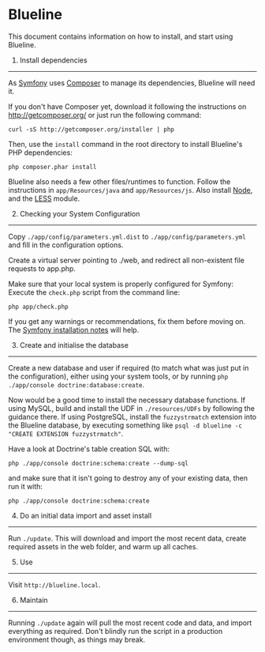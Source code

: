 Blueline
========================

This document contains information on how to install, and start using Blueline.


1) Install dependencies
----------------------------------

As [Symfony][1] uses [Composer][2] to manage its dependencies, Blueline will need it.

If you don't have Composer yet, download it following the instructions on http://getcomposer.org/
or just run the following command:

    curl -sS http://getcomposer.org/installer | php

Then, use the `install` command in the root directory to install Blueline's PHP dependencies:

    php composer.phar install

Blueline also needs a few other files/runtimes to function. Follow the instructions in 
`app/Resources/java` and `app/Resources/js`. Also install [Node][5], and the [LESS][4] 
module.


2) Checking your System Configuration
-------------------------------------

Copy `./app/config/parameters.yml.dist` to `./app/config/parameters.yml` and fill in the configuration
options.

Create a virtual server pointing to ./web, and redirect all non-existent file requests to app.php.

Make sure that your local system is properly configured for Symfony: 
Execute the `check.php` script from the command line:

    php app/check.php

If you get any warnings or recommendations, fix them before moving on.
The [Symfony installation notes][3] will help.


3) Create and initialise the database
-------------------------------------
Create a new database and user if required (to match what was just put in the configuration),
either using your system tools, or by running `php ./app/console doctrine:database:create`.

Now would be a good time to install the necessary database functions. If using MySQL, build
and install the UDF in `./resources/UDFs` by following the guidance there. 
If using PostgreSQL, install the `fuzzystrmatch` extension into the Blueline database, by
executing something like `psql -d blueline -c "CREATE EXTENSION fuzzystrmatch"`.

Have a look at Doctrine's table creation SQL with:

    php ./app/console doctrine:schema:create --dump-sql

and make sure that it isn't going to destroy any of your existing data, then run it with:

    php ./app/console doctrine:schema:create


4) Do an initial data import and asset install
-------------------------------------
Run `./update`.
This will download and import the most recent data, create required assets in the web folder, and
warm up all caches.


5) Use
-------------------------------------
Visit `http://blueline.local`.


6) Maintain
-------------------------------------
Running `./update` again will pull the most recent code and data, and import everything as required.
Don't blindly run the script in a production environment though, as things may break.


[1]:  http://symfony.com/
[2]:  http://getcomposer.org/
[3]:  http://symfony.com/doc/current/book/installation.html
[4]:  http://lesscss.org/
[5]:  http://nodejs.org/